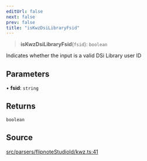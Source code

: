 ```yaml
---
editUrl: false
next: false
prev: false
title: "isKwzDsiLibraryFsid"
---
```


> **isKwzDsiLibraryFsid**(`fsid`): `boolean`

Indicates whether the input is a valid DSi Library user ID

## Parameters

• **fsid**: `string`

## Returns

`boolean`

## Source

[src/parsers/flipnoteStudioId/kwz.ts:41](https://github.com/jaames/flipnote.js/blob/afe27e228e29d19d2dff33dfb324ba35dc913507/src/parsers/flipnoteStudioId/kwz.ts#L41)
